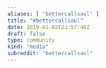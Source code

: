 ```yaml
---
aliases: [ 'bettercallsaul' ]
title: "#bettercallsaul"
date: 2019-01-02T21:57:48Z
draft: false
type: community
kind: "media"
subreddit: "bettercallsaul"
---
```

